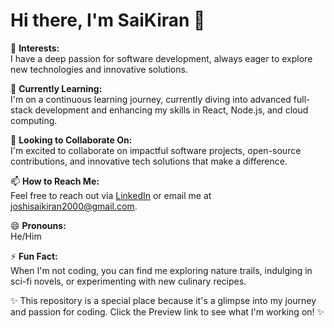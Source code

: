 # Hi there, I'm SaiKiran 👋

👀 **Interests:**  
I have a deep passion for software development, always eager to explore new technologies and innovative solutions.

🌱 **Currently Learning:**  
I'm on a continuous learning journey, currently diving into advanced full-stack development and enhancing my skills in React, Node.js, and cloud computing.

💞️ **Looking to Collaborate On:**  
I'm excited to collaborate on impactful software projects, open-source contributions, and innovative tech solutions that make a difference.

📫 **How to Reach Me:**  
Feel free to reach out via [LinkedIn](https://www.linkedin.com/in/joshisaikiran/) or email me at joshisaikiran2000@gmail.com.

😄 **Pronouns:**  
He/Him

⚡ **Fun Fact:**  
When I'm not coding, you can find me exploring nature trails, indulging in sci-fi novels, or experimenting with new culinary recipes.

✨ This repository is a special place because it's a glimpse into my journey and passion for coding. Click the Preview link to see what I'm working on! ✨
